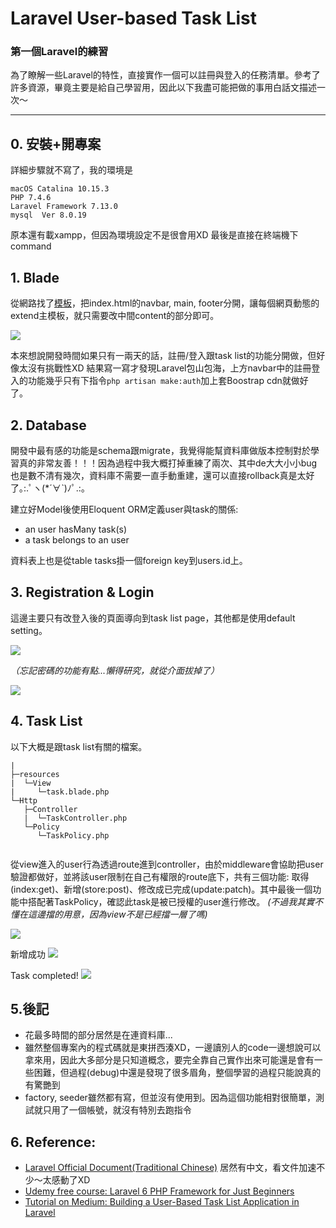 # Laravel User-based Task List

### 第一個Laravel的練習
為了瞭解一些Laravel的特性，直接實作一個可以註冊與登入的任務清單。參考了許多資源，畢竟主要是給自己學習用，因此以下我盡可能把做的事用白話文描述一次～

---


## 0. 安裝+開專案
詳細步驟就不寫了，我的環境是
```
macOS Catalina 10.15.3
PHP 7.4.6 
Laravel Framework 7.13.0
mysql  Ver 8.0.19 
```
原本還有載xampp，但因為環境設定不是很會用XD
最後是直接在終端機下command

## 1. Blade
從網路找了[模板](https://www.free-css.com/free-css-templates/page234/pure-mix)，把index.html的navbar, main, footer分開，讓每個網頁動態的extend主模板，就只需要改中間content的部分即可。

![](https://i.imgur.com/SN1A5q7.png)

本來想說開發時間如果只有一兩天的話，註冊/登入跟task list的功能分開做，但好像太沒有挑戰性XD
結果寫一寫才發現Laravel包山包海，上方navbar中的註冊登入的功能幾乎只有下指令`php artisan make:auth`加上套Boostrap cdn就做好了。

## 2. Database
開發中最有感的功能是schema跟migrate，我覺得能幫資料庫做版本控制對於學習真的非常友善！！！因為過程中我大概打掉重練了兩次、其中de大大小小bug也是數不清有幾次，資料庫不需要一直手動重建，還可以直接rollback真是太好了｡:.ﾟヽ(*´∀ˋ)ﾉﾟ.:｡


建立好Model後使用Eloquent ORM定義user與task的關係:
* an user hasMany task(s)
* a task belongs to an user

資料表上也是從table tasks掛一個foreign key到users.id上。


## 3. Registration & Login
這邊主要只有改登入後的頁面導向到task list page，其他都是使用default setting。

![](https://i.imgur.com/NOlXOln.png)

*（忘記密碼的功能有點...懶得研究，就從介面拔掉了）*

![](https://i.imgur.com/mib444c.png)

## 4. Task List
以下大概是跟task list有關的檔案。
```
|
├─resources
|  └─View
|     └─task.blade.php
└─Http
   ├─Controller
   |  └─TaskController.php
   └─Policy
      └─TaskPolicy.php
   
```
從view進入的user行為透過route進到controller，由於middleware會協助把user驗證都做好，並將該user限制在自己有權限的route底下，共有三個功能: 取得(index:get)、新增(store:post)、修改成已完成(update:patch)。其中最後一個功能中搭配著TaskPolicy，確認此task是被已授權的user進行修改。
*(不過我其實不懂在這邊擋的用意，因為view不是已經擋一層了嗎)*


![](https://i.imgur.com/HCAYm8Y.png)

新增成功
![](https://i.imgur.com/YeRNwEJ.png)

Task completed!
![](https://i.imgur.com/VrKDkmR.png)



## 5.後記
* 花最多時間的部分居然是在連資料庫...
* 雖然整個專案內的程式碼就是東拼西湊XD，一邊讀別人的code一邊想說可以拿來用，因此大多部分是只知道概念，要完全靠自己實作出來可能還是會有一些困難，但過程(debug)中還是發現了很多眉角，整個學習的過程只能說真的有驚艷到
* factory, seeder雖然都有寫，但並沒有使用到。因為這個功能相對很簡單，測試就只用了一個帳號，就沒有特別去跑指令

## 6. Reference:
* [Laravel Official Document(Traditional Chinese)](https://laravel.tw/docs/5.3) 居然有中文，看文件加速不少～太感動了XD
* [Udemy free course: Laravel 6 PHP Framework for Just Beginners](https://www.udemy.com/course/laravel-6-framework/)
* [Tutorial on Medium: Building a User-Based Task List Application in Laravel](https://medium.com/@brice_hartmann/building-a-user-based-task-list-application-in-laravel-eff4a07e2688)
